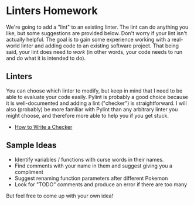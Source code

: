 # Linters Homework

We're going to add a "lint" to an existing linter. The lint can do anything you
like, but some suggestions are provided below. Don't worry if your lint isn't
actually helpful. The goal is to gain some experience working with a real-world
linter and adding code to an existing software project. That being said, your
lint does need to *work* (in other words, your code needs to run and do what it
is intended to do).

## Linters

You can choose which linter to modify, but keep in mind that I need to be able
to evaluate your code easily. Pylint is probably a good choice because it is
well-documented and adding a lint ("checker") is straightforward. I will also
(probably) be more familiar with Pylint than any arbitrary linter you might
choose, and therefore more able to help you if you get stuck.

  * [How to Write a Checker](https://pylint.pycqa.org/en/latest/how_tos/custom_checkers.html)

## Sample Ideas

  * Identify variables / functions with curse words in their names.
  * Find comments with your name in them and suggest giving you a compliment
  * Suggest renaming function parameters after different Pokemon
  * Look for "TODO" comments and produce an error if there are too many

But feel free to come up with your own idea!
